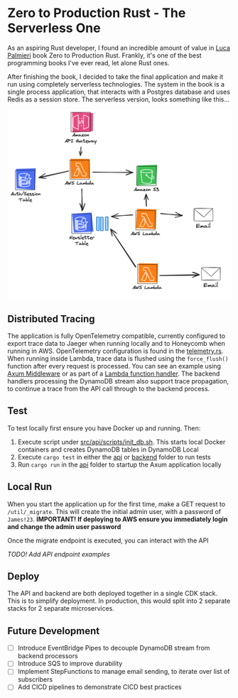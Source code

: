 # Zero to Production Rust - The Serverless One

As an aspiring Rust developer, I found an incredible amount of value in [Luca Palmieri](https://twitter.com/algo_luca) book Zero to Production Rust. Frankly, it's one of the best programming books I've ever read, let alone Rust ones.

After finishing the book, I decided to take the final application and make it run using completely serverless technologies. The system in the book is a single process application, that interacts with a Postgres database and uses Redis as a session store. The serverless version, looks something like this...

![](./assets/zero2prod-serverless-architecture.png)

## Distributed Tracing

The application is fully OpenTelemetry compatible, currently configured to export trace data to Jaeger when running locally and to Honeycomb when running in AWS. OpenTelemetry configuration is found in the [telemetry.rs](./src/api/src/telemetry.rs). When running inside Lambda, trace data is flushed using the `force_flush()` function after every request is processed. You can see an example using [Axum Middleware](./src/api/src/middleware.rs) or as part of a [Lambda function handler](./src/backend/src/bin/lambda/send_confirmation.rs). The backend handlers processing the DynamoDB stream also support trace propagation, to continue a trace from the API call through to the backend process.

## Test

To test locally first ensure you have Docker up and running. Then:

1. Execute script under [src/api/scripts/init_db.sh](./src/api/scripts/init_db.sh). This starts local Docker containers and creates DynamoDB tables in DynamoDB Local
2. Execute `cargo test` in either the [api](./src/api) or [backend](./src/backend/) folder to run tests
3. Run `cargo run` in the [api](./src/api) folder to startup the Axum application locally


## Local Run

When you start the application up for the first time, make a GET request to `/util/_migrate`. This will create the initial admin user, with a password of `James!23`. **IMPORTANT! If deploying to AWS ensure you immediately login and change the admin user password**

Once the migrate endpoint is executed, you can interact with the API

*TODO! Add API endpoint examples*

## Deploy

The API and backend are both deployed together in a single CDK stack. This is to simplify deployment. In production, this would split into 2 separate stacks for 2 separate microservices.

## Future Development

- [ ] Introduce EventBridge Pipes to decouple DynamoDB stream from backend processors
- [ ] Introduce SQS to improve durability
- [ ] Implement StepFunctions to manage email sending, to iterate over list of subscribers
- [ ] Add CICD pipelines to demonstrate CICD best practices
